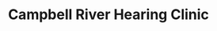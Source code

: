 ---
title: "Campbell River Hearing Clinic"
url: /campbell-river/campbell-river-hearing-clinic/
shop: Hörgeräte
---